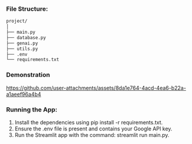### File Structure:

```bash
project/
│
├── main.py
├── database.py
├── genai.py
├── utils.py
├── .env
└── requirements.txt
```
### Demonstration
https://github.com/user-attachments/assets/8da1e764-4acd-4ea6-b22a-a1aeef96a4b4

### Running the App:
1. Install the dependencies using pip install -r requirements.txt.
2. Ensure the .env file is present and contains your Google API key.
3. Run the Streamlit app with the command: streamlit run main.py.
